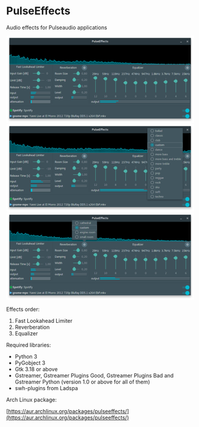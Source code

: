 # PulseEffects

Audio effects for Pulseaudio applications

![](PulseEffects/images/pulseeffects_main_window.png)
![](PulseEffects/images/pulseeffects_eq_menu.png)
![](PulseEffects/images/pulseeffects_reverb_menu.png)

Effects order:

1. Fast Lookahead Limiter
2. Reverberation
3. Equalizer

Required libraries:

- Python 3
- PyGobject 3
- Gtk 3.18 or above
- Gstreamer, Gstreamer Plugins Good, Gstreamer Plugins Bad and Gstreamer Python (version 1.0 or above for all of them)
- swh-plugins from Ladspa

Arch Linux package:

[https://aur.archlinux.org/packages/pulseeffects/](https://aur.archlinux.org/packages/pulseeffects/) 